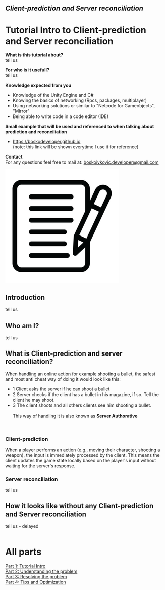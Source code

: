 ## *Client-prediction and Server reconciliation*

# Tutorial Intro to Client-prediction and Server reconciliation

**What is this tutorial about?** <br>
tell us

**For who is it usefull?** <br>
tell us

**Knowledge expected from you**
- Knowledge of the Unity Engine and C#
- Knowing the basics of networking (Rpcs, packages, multiplayer)
- Using networking solutions or similar to "Netcode for Gameobjects", "Mirror"
- Being able to write code in a code editor (IDE)

**Small example that will be used and referenced to when talking about prediction and reconciliation**
- https://boskodeveloper.github.io <br>
(note: this link will be shown everytime I use it for reference)

**Contact**  <br>
For any questions feel free to mail at: boskoivkovic.developer@gmail.com

![testimage](images/test_image.png?raw=true)

## Introduction
tell us

## Who am I?
tell us

## What is Client-prediction and server reconciliation?
When handling an online action for example shooting a bullet, the safest and most anti cheat way of doing it would look like this:
- 1 Client asks the server if he can shoot a bullet
- 2 Server checks if the client has a bullet in his magazine, if so. Tell the client he may shoot.
- 3 The client shoots and all others clients see him shooting a bullet. 
<br> <br>
This way of handling it is also known as **Server Authorative**
<br>


### Client-prediction
When a player performs an action (e.g., moving their character, shooting a weapon), the input is immediately processed by the client. This means the client updates the game state locally based on the player's input without waiting for the server's response.

### Server reconciliation
tell us

## How it looks like without any Client-prediction and Server reconciliation
tell us - delayed
<br> <br>
# All parts
[Part 1: Tutorial Intro](Part_1.md)  <br>
[Part 2: Understanding the problem](Part_2.md)  <br>
[Part 3: Resolving the problem](Part_3.md)  <br>
[Part 4: Tips and Optimization](Part_4.md)

